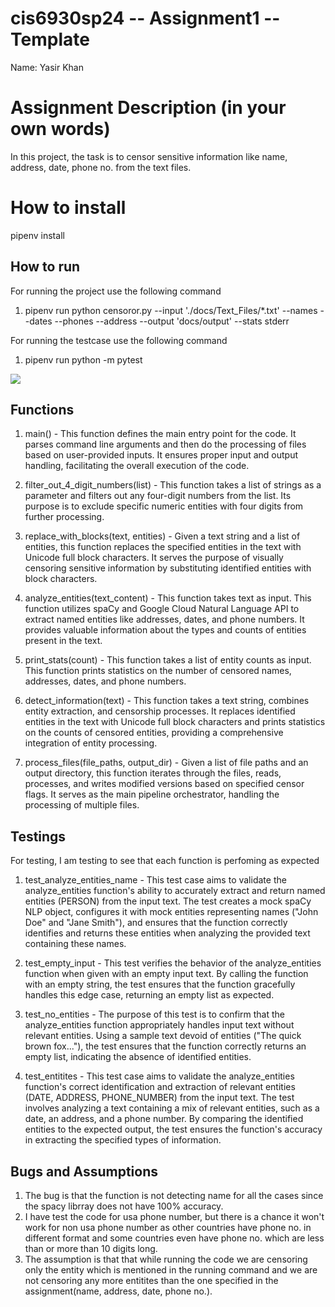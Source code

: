 # cis6930sp24 -- Assignment1 -- Template

Name: Yasir Khan

# Assignment Description (in your own words)
In this project, the task is to censor sensitive information like name, address, date, phone no. from the text files.

# How to install
pipenv install

## How to run
For running the project use the following command
1) pipenv run python censoror.py --input './docs/Text_Files/*.txt' --names --dates --phones --address --output 'docs/output' --stats stderr

For running the testcase use the following command
1) pipenv run python -m pytest

![](https://github.com/yasir-17/cis6930sp24-assignment1/blob/main/Recording%202024-03-10%20202646.gif)


## Functions
1)  main() - This function defines the main entry point for the code. It parses command line arguments and then do the processing of files based on user-provided inputs. It ensures proper input and output handling, facilitating the overall execution of the code.

2) filter_out_4_digit_numbers(list) - This function takes a list of strings as a parameter and filters out any four-digit numbers from the list. Its purpose is to exclude specific numeric entities with four digits from further processing.

3) replace_with_blocks(text, entities) - Given a text string and a list of entities, this function replaces the specified entities in the text with Unicode full block characters. It serves the purpose of visually censoring sensitive information by substituting identified entities with block characters.

4) analyze_entities(text_content) - This function takes text as input. This function utilizes spaCy and Google Cloud Natural Language API to extract named entities like addresses, dates, and phone numbers. It provides valuable information about the types and counts of entities present in the text.

5) print_stats(count) - This function takes a list of entity counts as input. This function prints statistics on the number of censored names, addresses, dates, and phone numbers.

6) detect_information(text) - This function takes a text string, combines entity extraction, and censorship processes. It replaces identified entities in the text with Unicode full block characters and prints statistics on the counts of censored entities, providing a comprehensive integration of entity processing.

7) process_files(file_paths, output_dir) - Given a list of file paths and an output directory, this function iterates through the files, reads, processes, and writes modified versions based on specified censor flags. It serves as the main pipeline orchestrator, handling the processing of multiple files.

## Testings
For testing, I am testing to see that each function is perfoming as expected

1) test_analyze_entities_name - This test case aims to validate the analyze_entities function's ability to accurately extract and return named entities (PERSON) from the input text. The test creates a mock spaCy NLP object, configures it with mock entities representing names ("John Doe" and "Jane Smith"), and ensures that the function correctly identifies and returns these entities when analyzing the provided text containing these names.

2) test_empty_input - This test verifies the behavior of the analyze_entities function when given with an empty input text. By calling the function with an empty string, the test ensures that the function gracefully handles this edge case, returning an empty list as expected.

3) test_no_entities - The purpose of this test is to confirm that the analyze_entities function appropriately handles input text without relevant entities. Using a sample text devoid of entities ("The quick brown fox..."), the test ensures that the function correctly returns an empty list, indicating the absence of identified entities.

4) test_entitites - This test case aims to validate the analyze_entities function's correct identification and extraction of relevant entities (DATE, ADDRESS, PHONE_NUMBER) from the input text. The test involves analyzing a text containing a mix of relevant entities, such as a date, an address, and a phone number. By comparing the identified entities to the expected output, the test ensures the function's accuracy in extracting the specified types of information.


## Bugs and Assumptions
1) The bug is that the function is not detecting name for all the cases since the spacy librray does not have 100% accuracy.
2) I have test the code for usa phone number, but there is a chance it won't work for non usa phone number as other countries have phone no. in different format and some countries even have phone no. which are less than or more than 10 digits long.
3) The assumption is that that while running the code we are censoring only the entity which is mentioned in the running command and we are not censoring any more entitites than the one specified in the assignment(name, address, date, phone no.).

